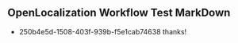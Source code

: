 ## OpenLocalization Workflow Test MarkDown
* 250b4e5d-1508-403f-939b-f5e1cab74638 thanks!

<!--HONumber=Aug16_HO3-->


